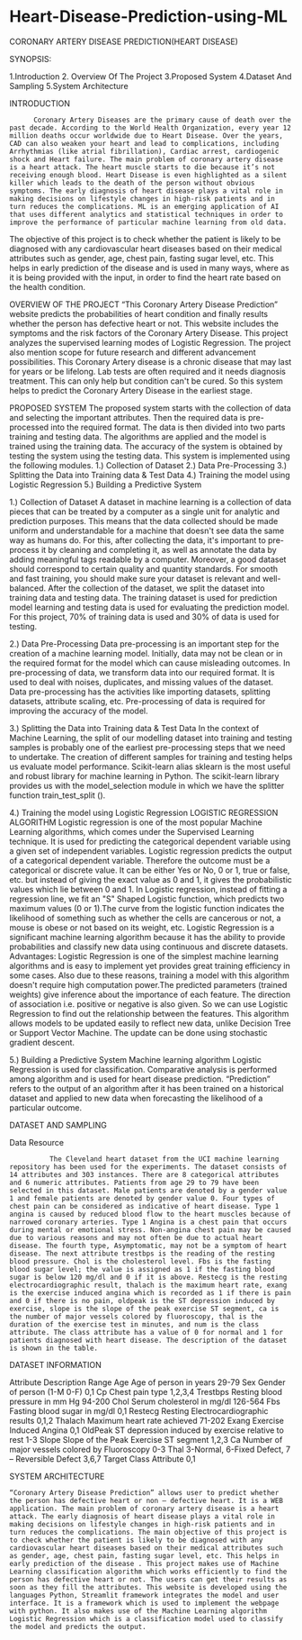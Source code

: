 # Heart-Disease-Prediction-using-ML

CORONARY ARTERY DISEASE PREDICTION(HEART DISEASE)

SYNOPSIS:

1.Introduction
2. Overview Of The Project
3.Proposed System
4.Dataset And Sampling
5.System Architecture

INTRODUCTION

          Coronary Artery Diseases are the primary cause of death over the past decade. According to the World Health Organization, every year 12 million deaths occur worldwide due to Heart Disease. Over the years, CAD can also weaken your heart and lead to complications, including Arrhythmias (like atrial fibrillation), Cardiac arrest, cardiogenic shock and Heart failure. The main problem of coronary artery disease is a heart attack. The heart muscle starts to die because it’s not receiving enough blood. Heart Disease is even highlighted as a silent killer which leads to the death of the person without obvious symptoms. The early diagnosis of heart disease plays a vital role in making decisions on lifestyle changes in high-risk patients and in turn reduces the complications. ML is an emerging application of AI that uses different analytics and statistical techniques in order to improve the performance of particular machine learning from old data.
The objective of this project is to check whether the patient is likely to be diagnosed with any cardiovascular heart diseases based on their medical attributes such as gender, age, chest pain, fasting sugar level, etc. This helps in early prediction of the disease and is used in many ways, where as it is being provided with the input, in order to find the heart rate based on the health condition.

OVERVIEW OF THE PROJECT
        “This Coronary Artery Disease Prediction” website predicts the probabilities of heart condition and finally results whether  the person has defective heart or not. This website includes the symptoms and the risk factors of the Coronary Artery Disease. This project analyzes the supervised learning modes of Logistic Regression. The project also mention scope for future research and different advancement possibilities. This Coronary Artery disease is a chronic disease that may last for years or be lifelong. Lab tests are often required and it needs diagnosis treatment. This can only help but condition can't be cured. So this system helps to predict the Coronary Artery Disease in the earliest stage.

PROPOSED SYSTEM
             The proposed system starts with the collection of data and selecting the important attributes. Then the required data is pre-processed into the required format. The data is then divided into two parts training and testing data. The algorithms are applied and the model is trained using the training data. The accuracy of the system is obtained by testing the system using the testing data. This system is implemented using the following modules.
1.) Collection of Dataset
2.) Data Pre-Processing
3.) Splitting the Data into Training data & Test Data
4.) Training the model using Logistic Regression
5.) Building a Predictive System

1.) Collection of Dataset
          A dataset in machine learning is a collection of data pieces that can be treated by a computer as a single unit for analytic and prediction purposes. This means that the data collected should be made uniform and understandable for a machine that doesn't see data the same way as humans do. For this, after collecting the data, it's important to pre-process it by cleaning and completing it, as well as annotate the data by adding meaningful tags readable by a computer.
Moreover, a good dataset should correspond to certain quality and quantity standards. For smooth and fast training, you should make sure your dataset is relevant and well-balanced. After the collection of the dataset, we split the dataset into training data and testing data. The training dataset is used for prediction model learning and testing data is used for evaluating the prediction model. For this project, 70% of training data is used and 30% of data is used for testing.
	    
	    
2.) Data Pre-Processing
                 Data pre-processing is an important step for the creation of a machine learning model. Initially, data may not be clean or in the required format for the model which can cause misleading outcomes. In pre-processing of data, we transform data into our required format. It is used to deal with noises, duplicates, and missing values of the dataset. Data pre-processing has the activities like importing datasets, splitting datasets, attribute scaling, etc. Pre-processing of data is required for improving the accuracy of the model.
 
    
 
3.) Splitting the Data into Training data & Test Data
          In the context of Machine Learning, the split of our modelling dataset into training and testing samples is probably one of the earliest pre-processing steps that we need to undertake. The creation of different samples for training and testing helps us evaluate model performance. Scikit-learn alias sklearn is the most useful and robust library for machine learning in Python. The scikit-learn library provides us with the model_selection module in which we have the splitter function train_test_split ().
                                                     
 
4.) Training the model using Logistic Regression
LOGISTIC REGRESSION ALGORITHM
       Logistic regression is one of the most popular Machine Learning algorithms, which comes under the Supervised Learning technique. It is used for predicting the categorical dependent variable using a given set of independent variables. Logistic regression predicts the output of a categorical dependent variable. 
      Therefore the outcome must be a categorical or discrete value. It can be either Yes or 
No, 0 or 1, true or false, etc. but instead of giving the exact value as 0 and 1, it gives the probabilistic values which lie between 0 and 1.
In Logistic regression, instead of fitting a regression line, we fit an "S" Shaped Logistic function, which predicts two maximum values  (0 or 1).The curve from the logistic function indicates the likelihood of something such as whether the cells are cancerous or not, a mouse is obese or not based on its weight, etc.
        Logistic Regression is a significant machine learning algorithm because it has the ability to provide probabilities and classify new data using continuous and discrete datasets.
Advantages:
                  Logistic Regression is one of the simplest machine learning algorithms and is easy to implement yet provides great training efficiency in some cases. Also due to these reasons, training a model with this algorithm doesn't require high computation power.The predicted parameters (trained weights) give inference about the importance of each feature. The direction of association i.e. positive or negative is also given. So we can use Logistic Regression to find out the relationship between the features.
This algorithm allows models to be updated easily to reflect new data, unlike 
Decision Tree or Support Vector Machine. The update can be done using stochastic gradient descent.
 

5.) Building a Predictive System
            Machine learning algorithm Logistic Regression is used for classification. Comparative analysis is performed among algorithm and is used for heart disease prediction. “Prediction” refers to the output of an algorithm after it has been trained on a historical dataset and applied to new data when forecasting the likelihood of a particular outcome.



 





DATASET AND SAMPLING

Data Resource

              The Cleveland heart dataset from the UCI machine learning repository has been used for the experiments. The dataset consists of 14 attributes and 303 instances. There are 8 categorical attributes and 6 numeric attributes. Patients from age 29 to 79 have been selected in this dataset. Male patients are denoted by a gender value 1 and female patients are denoted by gender value 0. Four types of chest pain can be considered as indicative of heart disease. Type 1 angina is caused by reduced blood flow to the heart muscles because of narrowed coronary arteries. Type 1 Angina is a chest pain that occurs during mental or emotional stress. Non-angina chest pain may be caused due to various reasons and may not often be due to actual heart disease. The fourth type, Asymptomatic, may not be a symptom of heart disease. The next attribute trestbps is the reading of the resting blood pressure. Chol is the cholesterol level. Fbs is the fasting blood sugar level; the value is assigned as 1 if the fasting blood sugar is below 120 mg/dl and 0 if it is above. Restecg is the resting electrocardiographic result, thalach is the maximum heart rate, exang is the exercise induced angina which is recorded as 1 if there is pain and 0 if there is no pain, oldpeak is the ST depression induced by exercise, slope is the slope of the peak exercise ST segment, ca is the number of major vessels colored by fluoroscopy, thal is the duration of the exercise test in minutes, and num is the class attribute. The class attribute has a value of 0 for normal and 1 for patients diagnosed with heart disease. The description of the dataset is shown in the table.


DATASET INFORMATION

Attribute	Description	Range
Age	Age of person in years	29-79
Sex	Gender of person (1-M 0-F)	0,1
Cp	Chest pain type	1,2,3,4
Trestbps	Resting blood pressure in mm Hg	94-200
Chol	Serum cholesterol in mg/dl	126-564
Fbs	Fasting blood sugar in mg/dl	0,1
Restecg	Resting Electrocardiographic results	0,1,2
Thalach	Maximum heart rate achieved	71-202
Exang	Exercise Induced Angina	0,1
OldPeak	ST depression induced by exercise relative to rest	1-3
Slope	Slope of the Peak Exercise ST segment	1,2,3
Ca	Number of major vessels colored by
Fluoroscopy	0-3
Thal	3-Normal, 6-Fixed Defect, 7 – Reversible Defect	3,6,7
Target	Class Attribute	0,1
		





SYSTEM ARCHITECTURE
 
 	“Coronary Artery Disease Prediction” allows user to predict whether the person has defective heart or non – defective heart. It is a WEB application. The main problem of coronary artery disease is a heart attack. The early diagnosis of heart disease plays a vital role in making decisions on lifestyle changes in high-risk patients and in turn reduces the complications. The main objective of this project is to check whether the patient is likely to be diagnosed with any cardiovascular heart diseases based on their medical attributes such as gender, age, chest pain, fasting sugar level, etc. This helps in early prediction of the disease . This project makes use of Machine Learning classification algorithm which works efficiently to find the person has defective heart or not. The users can get their results as soon as they fill the attributes. This website is developed using the languages Python, Streamlit framework integrates the model and user interface. It is a framework which is used to implement the webpage with python. It also makes use of the Machine Learning algorithm Logistic Regression which is a classification model used to classify the model and predicts the output. 
